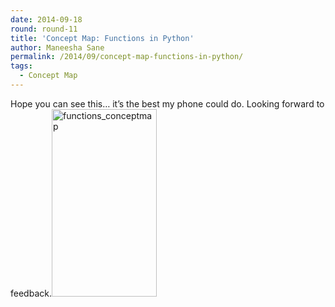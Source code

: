 ```yaml
---
date: 2014-09-18
round: round-11
title: 'Concept Map: Functions in Python'
author: Maneesha Sane
permalink: /2014/09/concept-map-functions-in-python/
tags:
  - Concept Map
---
```

Hope you can see this&#8230; it&#8217;s the best my phone could do. Looking forward to feedback.[<img src="http://teaching.software-carpentry.org/wp-content/uploads/2014/09/functions_conceptmap-168x300.jpg" alt="functions_conceptmap" width="168" height="300" class="alignnone size-medium wp-image-8856" />][1]

 [1]: http://teaching.software-carpentry.org/wp-content/uploads/2014/09/functions_conceptmap.jpg
